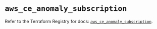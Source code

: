 # `aws_ce_anomaly_subscription`

Refer to the Terraform Registry for docs: [`aws_ce_anomaly_subscription`](https://registry.terraform.io/providers/hashicorp/aws/5.97.0/docs/resources/ce_anomaly_subscription).

